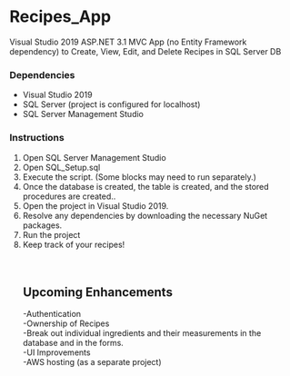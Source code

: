 # Recipes_App
Visual Studio 2019 ASP.NET 3.1 MVC App (no Entity Framework dependency) to Create, View, Edit, and Delete Recipes in SQL Server DB

<h3>Dependencies</h3>
<ul><li>Visual Studio 2019</li>
  <li>SQL Server (project is configured for localhost)</li>
  <li>SQL Server Management Studio</li></ul>

<h3>Instructions</h3>
<ol><li>Open SQL Server Management Studio</li>
  <li>Open SQL_Setup.sql</li>
  <li>Execute the script. (Some blocks may need to run separately.)</li>
  <li>Once the database is created, the table is created, and the stored procedures are created..</li>
  <li>Open the project in Visual Studio 2019.</li>
  <li>Resolve any dependencies by downloading the necessary NuGet packages.</li>
  <li>Run the project</li>
  <li>Keep track of your recipes!</li>
<br><br>
<h2>Upcoming Enhancements</h2>
-Authentication<br>
-Ownership of Recipes<br>
-Break out individual ingredients and their measurements in the database and in the forms.<br>
-UI Improvements<br>
-AWS hosting (as a separate project)
